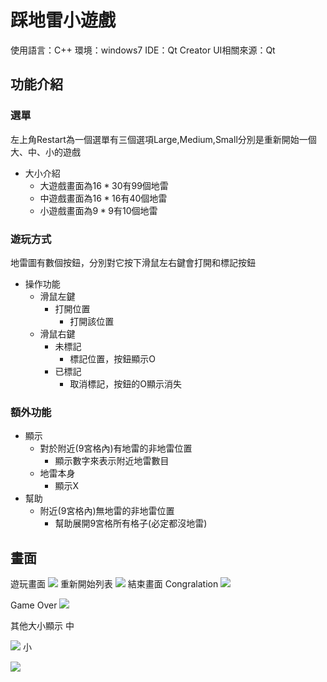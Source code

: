 # 踩地雷小遊戲
使用語言：C++
環境：windows7
IDE：Qt Creator
UI相關來源：Qt
## 功能介紹

### 選單
左上角Restart為一個選單有三個選項Large,Medium,Small分別是重新開始一個大、中、小的遊戲
- 大小介紹
  - 大遊戲畫面為$16*30$有99個地雷
  - 中遊戲畫面為$16*16$有40個地雷
  - 小遊戲畫面為$9*9$有10個地雷

### 遊玩方式
地雷圖有數個按鈕，分別對它按下滑鼠左右鍵會打開和標記按鈕
- 操作功能
  - 滑鼠左鍵
    - 打開位置
      - 打開該位置
  - 滑鼠右鍵
    - 未標記
      - 標記位置，按鈕顯示O
    - 已標記
      - 取消標記，按鈕的O顯示消失
### 額外功能
- 顯示
  - 對於附近(9宮格內)有地雷的非地雷位置
    - 顯示數字來表示附近地雷數目
  - 地雷本身
    - 顯示X
- 幫助
  - 附近(9宮格內)無地雷的非地雷位置
    - 幫助展開9宮格所有格子(必定都沒地雷)
## 畫面

遊玩畫面
![](https://i.imgur.com/ctwY4PD.png)
重新開始列表
![](https://i.imgur.com/OEKl5Kt.png)
結束畫面
Congralation
![](https://i.imgur.com/q7tkIIb.png)

Game Over
![](https://i.imgur.com/4y0ioh1.png)

其他大小顯示
中

![](https://i.imgur.com/HJAJ7eh.png)
小

![](https://i.imgur.com/jqsiQfO.png)
